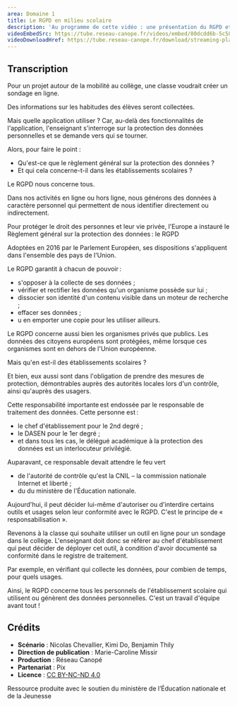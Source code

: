 ```yaml
---
area: Domaine 1
title: Le RGPD en milieu scolaire
description: 'Au programme de cette vidéo : une présentation du RGPD et le rôle des personnels des établissements scolaires.'
videoEmbedSrc: https://tube.reseau-canope.fr/videos/embed/80dcdd6b-5c58-4846-9943-1c0d8f6866b9
videoDownloadHref: https://tube.reseau-canope.fr/download/streaming-playlists/hls/videos/80dcdd6b-5c58-4846-9943-1c0d8f6866b9-1080-fragmented.mp4
---
```


## Transcription

Pour un projet autour de la mobilité au collège, une classe voudrait créer un sondage en ligne.

Des informations sur les habitudes des élèves seront collectées.

Mais quelle application utiliser ? Car, au-delà des fonctionnalités de l'application, l'enseignant s'interroge sur la protection des données personnelles et se demande vers qui se tourner.

Alors, pour faire le point :

- Qu'est-ce que le règlement général sur la protection des données ?
- Et qui cela concerne-t-il dans les établissements scolaires ?

Le RGPD nous concerne tous.

Dans nos activités en ligne ou hors ligne, nous générons des données à caractère personnel qui permettent de nous identifier directement ou indirectement.

Pour protéger le droit des personnes et leur vie privée, l'Europe a instauré le Règlement général sur la protection des données : le RGPD

Adoptées en 2016 par le Parlement Européen, ses dispositions s'appliquent dans l'ensemble des pays de l'Union.

Le RGPD garantit à chacun de pouvoir :

- s'opposer à la collecte de ses données ;
- vérifier et rectifier les données qu'un organisme possède sur lui ;
- dissocier son identité d'un contenu visible dans un moteur de recherche ;
- effacer ses données ;
- u en emporter une copie pour les utiliser ailleurs.

Le RGPD concerne aussi bien les organismes privés que publics. Les données des citoyens européens sont protégées, même lorsque ces organismes sont en dehors de l'Union européenne.

Mais qu'en est-il des établissements scolaires ?

Et bien, eux aussi sont dans l'obligation de prendre des mesures de protection, démontrables auprès des autorités locales lors d'un contrôle, ainsi qu'auprès des usagers.

Cette responsabilité importante est endossée par le responsable de traitement des données. Cette personne est :

- le chef d'établissement pour le 2nd degré ;
- le DASEN pour le 1er degré ;
- et dans tous les cas, le délégué académique à la protection des données est un interlocuteur privilégié.

Auparavant, ce responsable devait attendre le feu vert

- de l'autorité de contrôle qu'est la CNIL – la commission nationale Internet et liberté ;
- du du ministère de l'Éducation nationale.

Aujourd'hui, il peut décider lui-même d'autoriser ou d'interdire certains outils et usages selon leur conformité avec le RGPD. C'est le principe de « responsabilisation ».

Revenons à la classe qui souhaite utiliser un outil en ligne pour un sondage dans le collège. L'enseignant doit donc se référer au chef d'établissement qui peut décider de déployer cet outil, à condition d'avoir documenté sa conformité dans le registre de traitement.

Par exemple, en vérifiant qui collecte les données, pour combien de temps, pour quels usages.

Ainsi, le RGPD concerne tous les personnels de l'établissement scolaire qui utilisent ou génèrent des données personnelles. C'est un travail d'équipe avant tout !

## Crédits

- **Scénario** : Nicolas Chevallier, Kimi Do, Benjamin Thily
- **Direction de publication** : Marie-Caroline Missir
- **Production** : Réseau Canopé
- **Partenariat** : Pix
- **Licence** : [CC BY-NC-ND 4.0](https://creativecommons.org/licenses/by-nc-nd/4.0/deed.fr)

Ressource produite avec le soutien du ministère de l’Éducation nationale et de la Jeunesse
